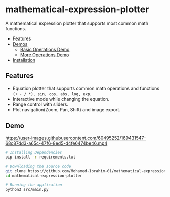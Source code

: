 # mathematical-expression-plotter
A mathematical expression plotter that supports most common math functions.
- [Features](#features)
- [Demos](#demos)
    - [Basic Operations Demo](#basic-operations-demo)
    - [More Operations Demo](#more-operations-and-invalid-warnings)
- [Installation](#installation)


## Features
- Equation plotter that supports common math operations and functions `(+ - / *), sin, cos, abs, log, exp`.
- Interactive mode while changing the equation.
- Range control with sliders.
- Plot navigation(Zoom, Pan, Shift) and image export.

## Demo



https://user-images.githubusercontent.com/60495252/169431547-68c87dd3-a65c-47f6-8ed5-d4fe6474be46.mp4




```bash
# Installing Dependencies
pip install -r requirements.txt

# Downloading the source code 
git clone https://github.com/Mohamed-Ibrahim-01/mathematical-expression-plotter.git
cd mathematical-expression-plotter

# Running the application 
python3 src/main.py
```

